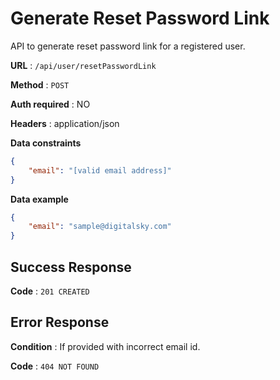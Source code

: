 # Generate Reset Password Link

API to generate reset password link for a registered user.

**URL** : `/api/user/resetPasswordLink`

**Method** : `POST`

**Auth required** : NO

**Headers** : application/json

**Data constraints**

```json
{
    "email": "[valid email address]"
}
```

**Data example**

```json
{
    "email": "sample@digitalsky.com"
}
```

## Success Response

**Code** : `201 CREATED`


## Error Response

**Condition** : If provided with incorrect email id.

**Code** : `404 NOT FOUND`

